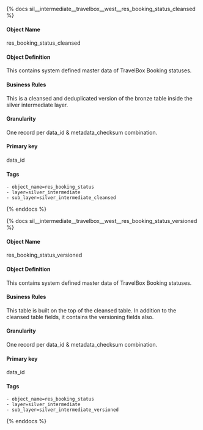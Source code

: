 {% docs sil__intermediate__travelbox__west__res_booking_status_cleansed %}

#### Object Name
res_booking_status_cleansed

#### Object Definition
This contains system defined master data of TravelBox Booking statuses.

#### Business Rules
This is a cleansed and deduplicated version of the bronze table inside the silver intermediate layer.

#### Granularity
One record per data_id & metadata_checksum combination.

#### Primary key
data_id

#### Tags
    - object_name=res_booking_status
    - layer=silver_intermediate
    - sub_layer=silver_intermediate_cleansed

{% enddocs %}

{% docs sil__intermediate__travelbox__west__res_booking_status_versioned %}

#### Object Name
res_booking_status_versioned

#### Object Definition
This contains system defined master data of TravelBox Booking statuses.

#### Business Rules
This table is built on the top of the cleansed table. In addition to the cleansed table fields, it contains the versioning fields also.

#### Granularity
One record per data_id & metadata_checksum combination.

#### Primary key
data_id

#### Tags
    - object_name=res_booking_status
    - layer=silver_intermediate
    - sub_layer=silver_intermediate_versioned

{% enddocs %}